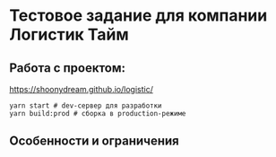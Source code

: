 # Тестовое задание для компании Логистик Тайм

## Работа с проектом:
  https://shoonydream.github.io/logistic/

```
yarn start # dev-сервер для разработки
yarn build:prod # сборка в production-режиме
```

## Особенности и ограничения
  
